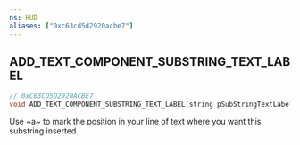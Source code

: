 ```yaml
---
ns: HUD
aliases: ["0xc63cd5d2920acbe7"]
---
```

## ADD_TEXT_COMPONENT_SUBSTRING_TEXT_LABEL

```c
// 0xC63CD5D2920ACBE7
void ADD_TEXT_COMPONENT_SUBSTRING_TEXT_LABEL(string pSubStringTextLabelToAdd);
```

Use ~a~ to mark the position in your line of text where you want this substring inserted

